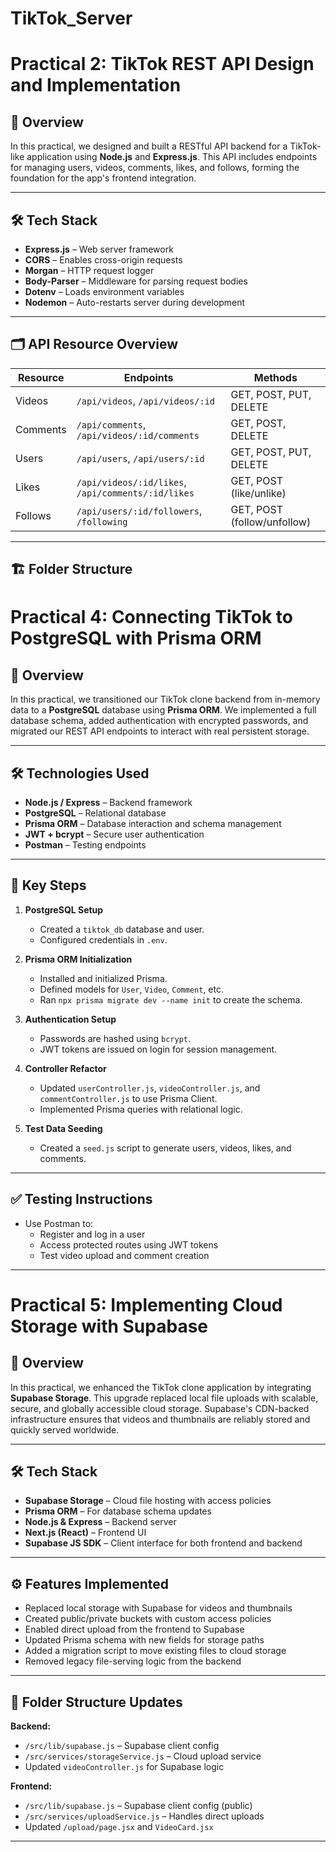 # TikTok_Server
# Practical 2: TikTok REST API Design and Implementation

## 📌 Overview

In this practical, we designed and built a RESTful API backend for a TikTok-like application using **Node.js** and **Express.js**. This API includes endpoints for managing users, videos, comments, likes, and follows, forming the foundation for the app's frontend integration.

---

## 🛠️ Tech Stack

- **Express.js** – Web server framework
- **CORS** – Enables cross-origin requests
- **Morgan** – HTTP request logger
- **Body-Parser** – Middleware for parsing request bodies
- **Dotenv** – Loads environment variables
- **Nodemon** – Auto-restarts server during development

---

## 🗂️ API Resource Overview

| Resource   | Endpoints                                          | Methods                        |
|------------|----------------------------------------------------|--------------------------------|
| Videos     | `/api/videos`, `/api/videos/:id`                  | GET, POST, PUT, DELETE         |
| Comments   | `/api/comments`, `/api/videos/:id/comments`       | GET, POST, DELETE              |
| Users      | `/api/users`, `/api/users/:id`                    | GET, POST, PUT, DELETE         |
| Likes      | `/api/videos/:id/likes`, `/api/comments/:id/likes`| GET, POST (like/unlike)        |
| Follows    | `/api/users/:id/followers`, `/following`          | GET, POST (follow/unfollow)    |

---

## 🏗️ Folder Structure


# Practical 4: Connecting TikTok to PostgreSQL with Prisma ORM

## 📌 Overview

In this practical, we transitioned our TikTok clone backend from in-memory data to a **PostgreSQL** database using **Prisma ORM**. We implemented a full database schema, added authentication with encrypted passwords, and migrated our REST API endpoints to interact with real persistent storage.

---

## 🛠️ Technologies Used

- **Node.js / Express** – Backend framework
- **PostgreSQL** – Relational database
- **Prisma ORM** – Database interaction and schema management
- **JWT + bcrypt** – Secure user authentication
- **Postman** – Testing endpoints

---

## 🚀 Key Steps

1. **PostgreSQL Setup**
   - Created a `tiktok_db` database and user.
   - Configured credentials in `.env`.

2. **Prisma ORM Initialization**
   - Installed and initialized Prisma.
   - Defined models for `User`, `Video`, `Comment`, etc.
   - Ran `npx prisma migrate dev --name init` to create the schema.

3. **Authentication Setup**
   - Passwords are hashed using `bcrypt`.
   - JWT tokens are issued on login for session management.

4. **Controller Refactor**
   - Updated `userController.js`, `videoController.js`, and `commentController.js` to use Prisma Client.
   - Implemented Prisma queries with relational logic.

5. **Test Data Seeding**
   - Created a `seed.js` script to generate users, videos, likes, and comments.

---

## ✅ Testing Instructions

- Use Postman to:
  - Register and log in a user
  - Access protected routes using JWT tokens
  - Test video upload and comment creation

---

# Practical 5: Implementing Cloud Storage with Supabase

## 🧩 Overview

In this practical, we enhanced the TikTok clone application by integrating **Supabase Storage**. This upgrade replaced local file uploads with scalable, secure, and globally accessible cloud storage. Supabase's CDN-backed infrastructure ensures that videos and thumbnails are reliably stored and quickly served worldwide.

---

## 🛠️ Tech Stack

- **Supabase Storage** – Cloud file hosting with access policies
- **Prisma ORM** – For database schema updates
- **Node.js & Express** – Backend server
- **Next.js (React)** – Frontend UI
- **Supabase JS SDK** – Client interface for both frontend and backend

---

## ⚙️ Features Implemented

- Replaced local storage with Supabase for videos and thumbnails
- Created public/private buckets with custom access policies
- Enabled direct upload from the frontend to Supabase
- Updated Prisma schema with new fields for storage paths
- Added a migration script to move existing files to cloud storage
- Removed legacy file-serving logic from the backend

---

## 📂 Folder Structure Updates

**Backend:**
- `/src/lib/supabase.js` – Supabase client config
- `/src/services/storageService.js` – Cloud upload service
- Updated `videoController.js` for Supabase logic

**Frontend:**
- `/src/lib/supabase.js` – Supabase client config (public)
- `/src/services/uploadService.js` – Handles direct uploads
- Updated `/upload/page.jsx` and `VideoCard.jsx`

---

